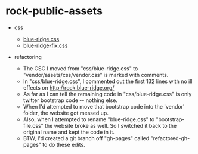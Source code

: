 # rock-public-assets

- css
  - [blue-ridge.css](https://blueridgecommunitychurch.github.io/rock-public-assets/css/blue-ridge.css)
  - [blue-ridge-fix.css](https://blueridgecommunitychurch.github.io/rock-public-assets/css/blue-ridge-fix.css)
  
- refactoring
  - The CSC I moved from "css/blue-ridge.css" to "vendor/assets/css/vendor.css" is marked with comments.
  - In "css/blue-ridge.css", I commented out the first 132 lines with no ill effects on http://rock.blue-ridge.org/
  - As far as I can tell the remaining code in "css/blue-ridge.css" is only twitter bootstrap code -- nothing else.
  - When I'd attempted to move that bootstrap code into the 'vendor' folder, the website got messed up.
  - Also, when I attempted to rename "blue-ridge.css" to "bootstrap-file.css" the website broke as well.  So I switched it back to the original name and kept the code in it.
  - BTW, I'd created a git branch off "gh-pages" called "refactored-gh-pages" to do these edits.

